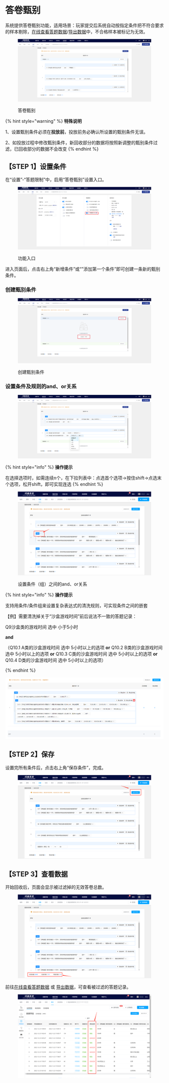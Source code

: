 # 答卷甄别

系统提供答卷甄别功能，适用场景：玩家提交后系统自动按指定条件把不符合要求的样本剔除，[在线查看答题数据](../../../../cao-zuo-zhi-yin/tong-ji-fen-xi/da-ti-shu-ju-zai-xian-cha-kan.md)/[导出数据](../../../../cao-zuo-zhi-yin/xia-zai-shu-ju/)中，不合格样本被标记为无效。

<figure><img src="../../../../.gitbook/assets/Snipaste_2024-01-29_09-15-21.png" alt=""><figcaption><p>答卷甄别</p></figcaption></figure>

{% hint style="warning" %}
**特殊说明**

1、设置甄别条件必须在**投放前**，投放前务必确认所设置的甄别条件无误。

2、如投放过程中修改甄别条件，新回收部分的数据将按照新调整的甄别条件过滤，已回收部分的数据不会改变
{% endhint %}

## 【STEP 1】设置条件

在“设置”-“答题限制”中，启用“答卷甄别”设置入口。

<figure><img src="../../../../.gitbook/assets/Snipaste_2024-01-29_09-18-15.png" alt=""><figcaption><p>功能入口</p></figcaption></figure>

进入页面后，点击右上角“新增条件”或“”添加第一个条件”即可创建一条新的甄别条件。

### 创建甄别条件

<figure><img src="../../../../.gitbook/assets/Snipaste_2024-01-29_09-20-22.png" alt=""><figcaption><p>创建甄别条件</p></figcaption></figure>

### 设置条件及规则的and、or关系

<figure><img src="../../../../.gitbook/assets/Snipaste_2024-01-29_09-26-46.png" alt=""><figcaption></figcaption></figure>

{% hint style="info" %}
**操作提示**

在选择选项时，如需连续n个，在下拉列表中：点选首个选项->按住shift->点选末个选项，松开shift，即可实现连选
{% endhint %}

<figure><img src="../../../../.gitbook/assets/image (431).png" alt=""><figcaption><p>设置条件（组）之间的and、or关系</p></figcaption></figure>

{% hint style="info" %}
**操作提示**

支持用条件/条件组来设置复杂表达式的清洗规则，可实现条件之间的嵌套



【例】需要清洗掉关于“沙盒游戏时间”前后说法不一致的答题记录：

Q9沙盒类的游戏时间 选中 小于5小时&#x20;

**and**&#x20;

（Q10.1 A类的沙盒游戏时间 选中 5小时以上的选项 **or** Q10.2 B类的沙盒游戏时间 选中 5小时以上的选项 **or** Q10.3 C类的沙盒游戏时间 选中 5小时以上的选项 **or** Q10.4 D类的沙盒游戏时间 选中 5小时以上的选项）


{% endhint %}

![【例】复杂条件 --嵌套条件组](<../../../../.gitbook/assets/image (81).png>)

## 【STEP 2】保存

设置完所有条件后，点击右上角“保存条件”，完成。

<figure><img src="../../../../.gitbook/assets/image (401).png" alt=""><figcaption></figcaption></figure>

## 【STEP 3】查看数据

开始回收后，页面会显示被过滤掉的无效答卷总数。

<figure><img src="../../../../.gitbook/assets/image (422).png" alt=""><figcaption></figcaption></figure>

前往[在线查看答题数据](../../../../cao-zuo-zhi-yin/tong-ji-fen-xi/da-ti-shu-ju-zai-xian-cha-kan.md) 或 [导出数据](../../../../cao-zuo-zhi-yin/xia-zai-shu-ju/)，可查看被过滤的答题记录。

<figure><img src="../../../../.gitbook/assets/image (403).png" alt=""><figcaption></figcaption></figure>
